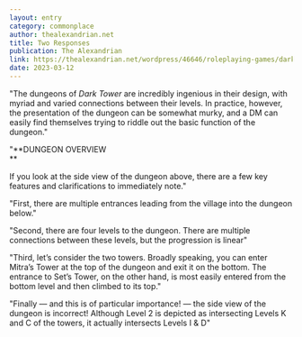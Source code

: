 ```yaml
---
layout: entry
category: commonplace
author: thealexandrian.net
title: Two Responses
publication: The Alexandrian
link: https://thealexandrian.net/wordpress/46646/roleplaying-games/dark-tower-level-connections
date: 2023-03-12
---
```


"The dungeons of *Dark Tower* are incredibly ingenious in their design, with myriad and varied connections between their levels. In practice, however, the presentation of the dungeon can be somewhat murky, and a DM can easily find themselves trying to riddle out the basic function of the dungeon."

"**DUNGEON OVERVIEW  
**

If you look at the side view of the dungeon above, there are a few key features and clarifications to immediately note."

"First, there are multiple entrances leading from the village into the dungeon below."

"Second, there are four levels to the dungeon. There are multiple connections between these levels, but the progression is linear"

"Third, let’s consider the two towers. Broadly speaking, you can enter Mitra’s Tower at the top of the dungeon and exit it on the bottom. The entrance to Set’s Tower, on the other hand, is most easily entered from the bottom level and then climbed to its top."

"Finally — and this is of particular importance! — the side view of the dungeon is incorrect! Although Level 2 is depicted as intersecting Levels K and C of the towers, it actually intersects Levels I & D"
